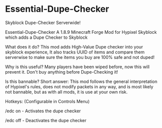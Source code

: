 # Essential-Dupe-Checker
Skyblock Dupe-Checker Serverwide!

Essential-Dupe-Checker A 1.8.9 Minecraft Forge Mod for Hypixel Skyblock which adds a Dupe Checker to Skyblock

What does it do? This mod adds High-Value Dupe checker into your skyblock experience, It also tracks UUID of items and compare them serverwise to make sure the items you buy are 100% safe and not duped!

Why is this useful? Many players have been wiped before, now this will prevent it. Don't buy anything before Dupe-Checking it!

Is this bannable? Short answer: This mod follows the general interpretation of Hypixel's rules, does not modify packets in any way, and is most likely not bannable, but as with all mods, it is use at your own risk.

Hotkeys: (Configurable in Controls Menu)

/edc on - Activates the dupe checker

/edc off - Deactivates the dupe checker

